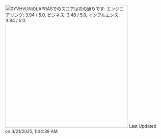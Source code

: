 <!--START_SECTION:lapras-card-->
<p ><a href="https://lapras.com/public/0YVHVUN" target="_blank" rel="noopener noreferrer"><img alt="0YVHVUNのLAPRASでのスコアは次の通りです: エンジニアリング: 3.94 / 5.0, ビジネス: 3.48 / 5.0, インフルエンス: 3.84 / 5.0." src="https://lapras-card-generator.vercel.app/api/svg?e=3.94&b=3.48&i=3.84&b1=%23020E27&b2=%230E5593&i1=%23030E21&i2=%231688BF&l=ja" width="400" ></a>  
Last Updated on 3/21/2025, 1:44:39 AM</p>
<!--END_SECTION:lapras-card-->

<!--
**zukizukizuki/zukizukizuki** is a ✨ _special_ ✨ repository because its `README.md` (this file) appears on your GitHub profile.

Here are some ideas to get you started:

- 🔭 I’m currently working on ...
- 🌱 I’m currently learning ...
- 👯 I’m looking to collaborate on ...
- 🤔 I’m looking for help with ...
- 💬 Ask me about ...
- 📫 How to reach me: ...
- 😄 Pronouns: ...
- ⚡ Fun fact: ...
-->
